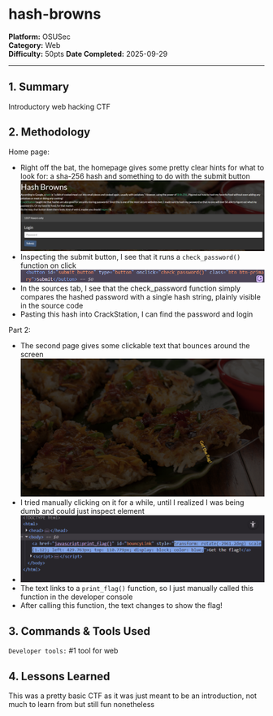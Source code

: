 # hash-browns

**Platform:** OSUSec  
**Category:** Web  
**Difficulty:** 50pts
**Date Completed:** 2025-09-29  

---

## 1. Summary
Introductory web hacking CTF

## 2. Methodology
Home page:  
- Right off the bat, the homepage gives some pretty clear hints for what to look for: a sha-256 hash and something to do with the submit button  
![homepage](screenshots/home.png)  
- Inspecting the submit button, I see that it runs a `check_password()` function on click  
![button html](screenshots/button.png)  
- In the sources tab, I see that the check_password function simply compares the hashed password with a single hash string, plainly visible in the source code 
- Pasting this hash into CrackStation, I can find the password and login  

Part 2:  
- The second page gives some clickable text that bounces around the screen
![page 2](screenshots/page2.png)  
- I tried manually clicking on it for a while, until I realized I was being dumb and could just inspect element
- ![inspect element](screenshots/inspect.png)  
- The text links to a `print_flag()` function, so I just manually called this function in the developer console
- After calling this function, the text changes to show the flag!

## 3. Commands & Tools Used
`Developer tools:` #1 tool for web

## 4. Lessons Learned
This was a pretty basic CTF as it was just meant to be an introduction, not much to learn from but still fun nonetheless
